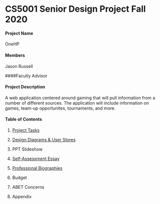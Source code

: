 # CS5001 Senior Design Project Fall 2020

#### Project Name
OneHP 

#### Members
Jason Russell

####Faculty Advisor 

#### Project Description 
A web application centered around gaming that will pull information from a number of different sources. The application will include information on games, team-up opportunites, tournaments, and more. 

#### Table of Contents 
1. [Project Tasks](https://github.com/russej7/Senior-Design-Fall2020/blob/master/tasklist.md)

2. [Design Diagrams & User Stores](https://github.com/russej7/Senior-Design-Fall2020/tree/master/Design_Diagrams)
 
2. PPT Slideshow

3. [Self-Assessment Essay](https://github.com/russej7/Senior-Design-Fall2020/tree/master/Individual_Assessment)

4. [Professional Biographies](https://github.com/russej7/Senior-Design-Fall2020/tree/master/Professional_Biography)

5. Budget

6. ABET Concerns

7. Appendix
